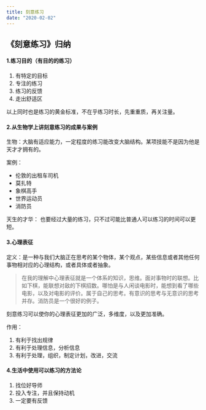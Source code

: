 ```yaml
---
title: 刻意练习
date: "2020-02-02"
---
```



## 《刻意练习》归纳

#### 1.练习目的（有目的的练习）
1. 有特定的目标
2. 专注的练习
3. 练习的反馈
4. 走出舒适区

以上同时也是练习的黄金标准，不在乎练习时长，先重重质，再关注量。

#### 2.从生物学上讲刻意练习的成果与案例

生物：大脑有适应能力，一定程度的练习能改变大脑结构。某项技能不是因为他是天才才拥有的。

案例：
- 伦敦的出租车司机
- 莫扎特
- 象棋高手
- 世界运动员
- 消防员

天生的才华：
也要经过大量的练习，只不过可能比普通人可以练习的时间可以更短。


#### 3.心理表征

定义：是一种与我们大脑正在思考的某个物体，某个观点，某些信息或者其他任何事物相对应的心理结构，或者具体或者抽象。
> 在我的理解中心理表征就是一个体系的知识，思维。面对事物时的联想。比如下棋，能联想对敌的下棋招数。哪怕是与人闲谈电影时，能想到看了哪些电影，以及对电影的评价。属于自己的思考。有意识的思考与无意识的思考并存。消防员是一个很好的例子。

刻意练习可以使你的心理表征更加的广泛，多维度，以及更加准确。

作用：
1. 有利于找出规律
2. 有利于处理信息，分析信息
3. 有利于处理，组织，制定计划，改进，交流


#### 4.生活中使用可以练习的方法论
1. 找位好导师
2. 投入专注，并且保持动机
3. 一定要有反馈